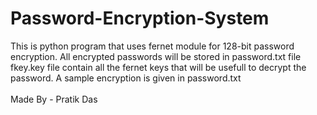 # Password-Encryption-System
This is python program that uses fernet module for 128-bit password encryption. All encrypted passwords will be stored in password.txt file fkey.key file contain all the fernet keys that will be usefull to decrypt the password. A sample encryption is given in password.txt
<br><br>
Made By - Pratik Das

